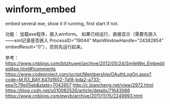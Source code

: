 # winform_embed
embed several exe, show it if running, first start if not. 

功能：
加载exe程序，嵌入winform。
如果已经运行，直接显示（需要先嵌入——xml记录是否嵌入 ProcessID="19044" MainWindowHandle="24382854" embedResult="0"），否则先运行起来。 


参考：
https://www.cnblogs.com/bitzhuwei/archive/2012/05/24/SmileWei_EmbeddedApp.html#!comments
https://www.codeproject.com/script/Membership/OAuthLogOn.aspx?code=M.R3_BAY.647d1602-7af8-bda2-a733-eea7c79e05eb&state=7042657
http://c.biancheng.net/view/2972.html
https://blog.csdn.net/u010082526/article/details/71643066
https://www.cnblogs.com/ewyb/archive/2011/11/15/2249993.html
